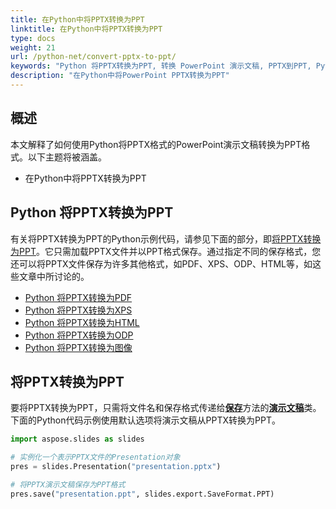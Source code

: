 ```yaml
---
title: 在Python中将PPTX转换为PPT
linktitle: 在Python中将PPTX转换为PPT
type: docs
weight: 21
url: /python-net/convert-pptx-to-ppt/
keywords: "Python 将PPTX转换为PPT, 转换 PowerPoint 演示文稿, PPTX到PPT, Python, Aspose.Slides"
description: "在Python中将PowerPoint PPTX转换为PPT"
---
```


## **概述**

本文解释了如何使用Python将PPTX格式的PowerPoint演示文稿转换为PPT格式。以下主题将被涵盖。

- 在Python中将PPTX转换为PPT

## **Python 将PPTX转换为PPT**

有关将PPTX转换为PPT的Python示例代码，请参见下面的部分，即[将PPTX转换为PPT](#convert-pptx-to-ppt)。它只需加载PPTX文件并以PPT格式保存。通过指定不同的保存格式，您还可以将PPTX文件保存为许多其他格式，如PDF、XPS、ODP、HTML等，如这些文章中所讨论的。

- [Python 将PPTX转换为PDF](https://docs.aspose.com/slides/python-net/convert-powerpoint-to-pdf/)
- [Python 将PPTX转换为XPS](https://docs.aspose.com/slides/python-net/convert-powerpoint-to-xps/)
- [Python 将PPTX转换为HTML](https://docs.aspose.com/slides/python-net/convert-powerpoint-to-html/)
- [Python 将PPTX转换为ODP](https://docs.aspose.com/slides/python-net/save-presentation/)
- [Python 将PPTX转换为图像](https://docs.aspose.com/slides/python-net/convert-powerpoint-to-png/)

## **将PPTX转换为PPT**
要将PPTX转换为PPT，只需将文件名和保存格式传递给[**保存**](https://reference.aspose.com/slides/python-net/aspose.slides/presentation/)方法的[**演示文稿**](https://reference.aspose.com/slides/python-net/aspose.slides/presentation/)类。下面的Python代码示例使用默认选项将演示文稿从PPTX转换为PPT。

```py
import aspose.slides as slides

# 实例化一个表示PPTX文件的Presentation对象
pres = slides.Presentation("presentation.pptx")

# 将PPTX演示文稿保存为PPT格式
pres.save("presentation.ppt", slides.export.SaveFormat.PPT)
```